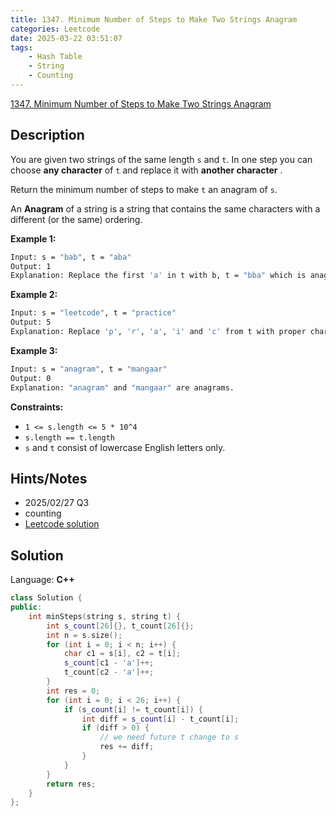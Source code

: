 ```yaml
---
title: 1347. Minimum Number of Steps to Make Two Strings Anagram
categories: Leetcode
date: 2025-03-22 03:51:07
tags:
    - Hash Table
    - String
    - Counting
---
```


[1347. Minimum Number of Steps to Make Two Strings Anagram](https://leetcode.com/problems/minimum-number-of-steps-to-make-two-strings-anagram/description/?envType=company&envId=doordash&favoriteSlug=doordash-six-months)

## Description

You are given two strings of the same length `s` and `t`. In one step you can choose **any character**  of `t` and replace it with **another character** .

Return the minimum number of steps to make `t` an anagram of `s`.

An **Anagram**  of a string is a string that contains the same characters with a different (or the same) ordering.

**Example 1:**

```bash
Input: s = "bab", t = "aba"
Output: 1
Explanation: Replace the first 'a' in t with b, t = "bba" which is anagram of s.
```

**Example 2:**

```bash
Input: s = "leetcode", t = "practice"
Output: 5
Explanation: Replace 'p', 'r', 'a', 'i' and 'c' from t with proper characters to make t anagram of s.
```

**Example 3:**

```bash
Input: s = "anagram", t = "mangaar"
Output: 0
Explanation: "anagram" and "mangaar" are anagrams.
```

**Constraints:**

- `1 <= s.length <= 5 * 10^4`
- `s.length == t.length`
- `s` and `t` consist of lowercase English letters only.

## Hints/Notes

- 2025/02/27 Q3
- counting
- [Leetcode solution](https://leetcode.com/problems/minimum-number-of-steps-to-make-two-strings-anagram/editorial/?envType=company&envId=doordash&favoriteSlug=doordash-six-months)

## Solution

Language: **C++**

```C++
class Solution {
public:
    int minSteps(string s, string t) {
        int s_count[26]{}, t_count[26]{};
        int n = s.size();
        for (int i = 0; i < n; i++) {
            char c1 = s[i], c2 = t[i];
            s_count[c1 - 'a']++;
            t_count[c2 - 'a']++;
        }
        int res = 0;
        for (int i = 0; i < 26; i++) {
            if (s_count[i] != t_count[i]) {
                int diff = s_count[i] - t_count[i];
                if (diff > 0) {
                    // we need future t change to s
                    res += diff;
                }
            }
        }
        return res;
    }
};
```
